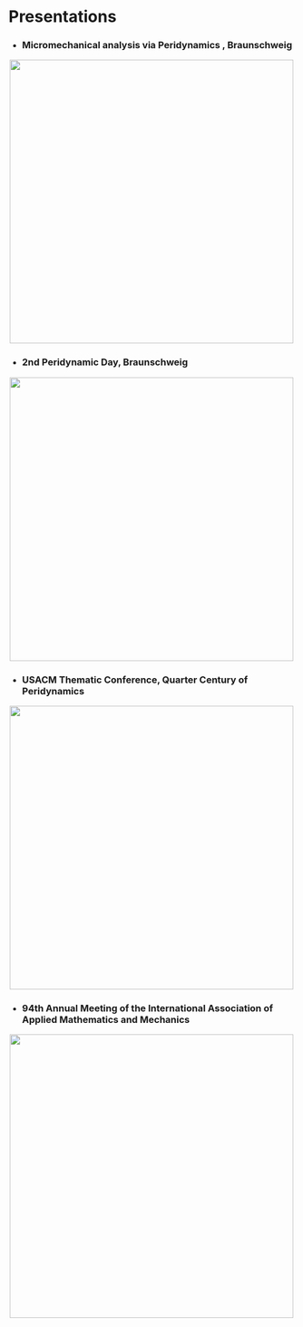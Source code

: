 # Presentations

- ### Micromechanical analysis via Peridynamics , Braunschweig
<p align="center">
  <a href="https://perihub.github.io/Presentations/MICRO_ANALYSIS"><img src="https://perihub.github.io/Presentations/MICRO_ANALYSIS/og-image.jpg" width="500" /></a>
</p>

- ### 2nd Peridynamic Day, Braunschweig
<p align="center">
  <a href="https://perihub.github.io/Presentations/PDDAY_2024"><img src="https://perihub.github.io/Presentations/PDDAY_2024/og-image.jpg" width="500" /></a>
</p>

- ### USACM Thematic Conference, Quarter Century of Peridynamics

<p align="center">
  <a href="https://perihub.github.io/Presentations/USACM_2024"><img src="https://perihub.github.io/Presentations/USACM_2024/og-image.jpg" width="500" /></a>
</p>

- ### 94th Annual Meeting of the International Association of Applied Mathematics and Mechanics
<p align="center">
  <a href="https://perihub.github.io/Presentations/GAMM_2024"><img src="https://perihub.github.io/Presentations/GAMM_2024/og-image.jpg" width="500" /></a>
</p>